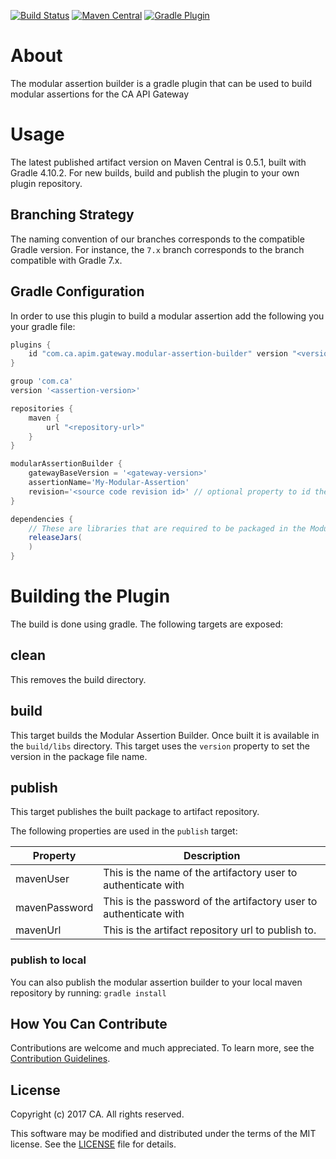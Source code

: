 [![Build Status](https://travis-ci.com/ca-api-gateway/modular-assertion-builder.svg?branch=master)](https://travis-ci.com/ca-api-gateway/modular-assertion-builder)
[![Maven Central](https://img.shields.io/maven-central/v/com.ca.apim.gateway/modular-assertion-builder.svg)](https://search.maven.org/artifact/com.ca.apim.gateway/modular-assertion-builder)
[![Gradle Plugin](https://img.shields.io/maven-metadata/v/https/plugins.gradle.org/m2/com/ca/apim/gateway/modular-assertion-builder/com.ca.apim.gateway.modular-assertion-builder.gradle.plugin/maven-metadata.xml.svg?label=gradle-plugin)](https://plugins.gradle.org/plugin/com.ca.apim.gateway.modular-assertion-builder)

# About
The modular assertion builder is a gradle plugin that can be used to build modular assertions for the CA API Gateway

# Usage
The latest published artifact version on Maven Central is 0.5.1, built with Gradle 4.10.2. For new builds, build and publish the plugin to your own plugin repository.

## Branching Strategy
The naming convention of our branches corresponds to the compatible Gradle version. For instance, the `7.x` branch corresponds to the branch compatible with Gradle 7.x.

## Gradle Configuration
In order to use this plugin to build a modular assertion add the following you your gradle file:

```groovy
plugins {
    id "com.ca.apim.gateway.modular-assertion-builder" version "<version>"
}

group 'com.ca'
version '<assertion-version>'

repositories {
    maven {
        url "<repository-url>"
    }
}

modularAssertionBuilder {
    gatewayBaseVersion = '<gateway-version>'
    assertionName='My-Modular-Assertion'
    revision='<source code revision id>' // optional property to id the source commit, e.g. git commit hash / svn revision number
}

dependencies {
    // These are libraries that are required to be packaged in the Modular Assertion
    releaseJars(
    )
}
```

# Building the Plugin
The build is done using gradle. The following targets are exposed:

## clean
This removes the build directory.

## build
This target builds the Modular Assertion Builder. Once built it is available in the `build/libs` directory. 
This target uses the `version` property to set the version in the package file name.

## publish
This target publishes the built package to artifact repository. 

The following properties are used in the `publish` target:

Property       | Description
-------------- | -----------
mavenUser      | This is the name of the artifactory user to authenticate with
mavenPassword  | This is the password of the artifactory user to authenticate with
mavenUrl       | This is the artifact repository url to publish to.

### publish to local
You can also publish the modular assertion builder to your local maven repository by running:
`gradle install`

## How You Can Contribute
Contributions are welcome and much appreciated. To learn more, see the [Contribution Guidelines][contributing].

## License

Copyright (c) 2017 CA. All rights reserved.

This software may be modified and distributed under the terms
of the MIT license. See the [LICENSE][license-link] file for details.


 [license-link]: /LICENSE
 [contributing]: /CONTRIBUTING.md

